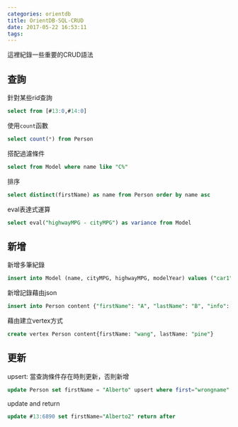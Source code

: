 ```yaml
---
categories: orientdb
title: OrientDB-SQL-CRUD
date: 2017-05-22 16:53:11
tags:
---
```


這裡紀錄一些重要的CRUD語法

## 查詢
針對某些rid查詢
```sql
select from [#13:0,#14:0]
```

使用`count`函數
```sql
select count(*) from Person
```

搭配過濾條件
```sql
select from Model where name like "C%"
```

排序
```sql
select distinct(firstName) as name from Person order by name asc
```

eval表達式運算
```sql
select eval("highwayMPG - cityMPG") as variance from Model
```

## 新增
新增多筆紀錄
```sql
insert into Model (name, cityMPG, highwayMPG, modelYear) values ("car1", 10, 20, 2013),("car2", 11, 21, 2014)
```

新增記錄藉由json
```sql
insert into Person content {"firstName": "A", "lastName": "B", "info": {"hair": "black", "eyes": "blue"}}
```

藉由建立vertex方式
```sql
create vertex Person content{firstName: "wang", lastName: "pine"}
```

## 更新
upsert: 當查詢條件存在時則更新，否則新增
```sql
update Person set firstName = "Alberto" upsert where first="wrongname"
```

update and return
```sql
update #13:6890 set firstName="Alberto2" return after
```


